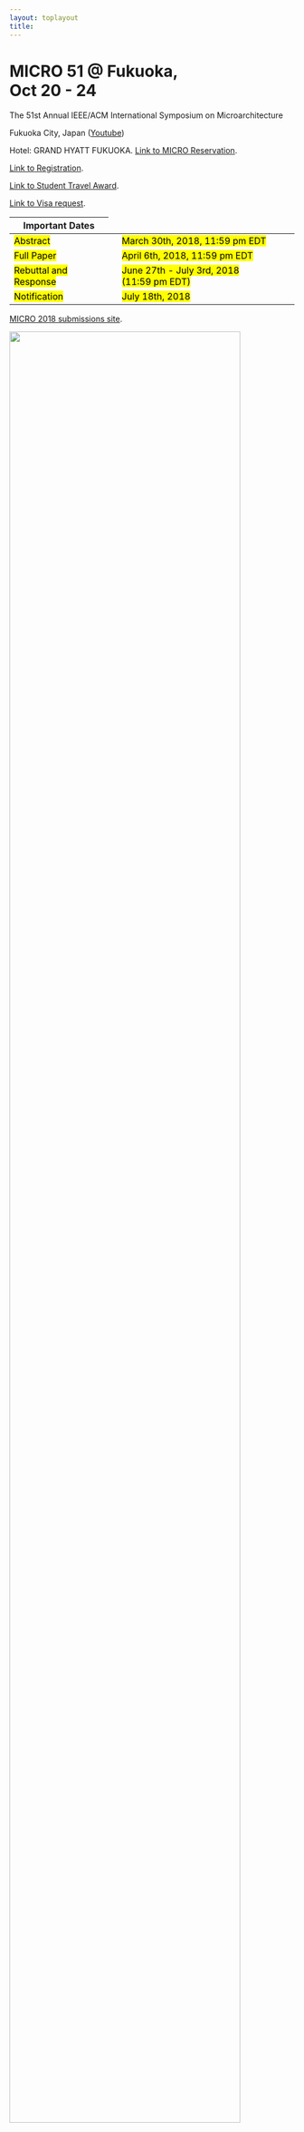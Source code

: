 ```yaml
---
layout: toplayout
title: 
---
```



<div class="row">
 <div class="col-md-6">
  <h1>MICRO 51 @ Fukuoka, <br>Oct 20 - 24 </h1> 
  <p> The 51st Annual IEEE/ACM International Symposium on Microarchitecture </p>
  <p> Fukuoka City, Japan (<a href="https://www.youtube.com/watch?v=CLxntu0QIFA&feature=youtu.be">Youtube</a>)</p>
  <p> Hotel: GRAND HYATT FUKUOKA. <a href="https://www.microarch.org/micro51/Hotel/">Link to MICRO Reservation</a>.</p>
  <p> <a href="https://www.microarch.org/micro51/Registration/">Link to Registration</a>.</p>
  <p> <a href="https://www.microarch.org/micro51/StudentTravel/">Link to Student Travel Award</a>.</p>
  <p>  <a href="https://www.microarch.org/micro51/Visa/">Link to Visa request</a>.</p>
  <table>
     <thead>
       <tr>
       <th>Important Dates</th>
       </tr>
     </thead>
     <tbody>
      <tr>
      <td><mark>Abstract</mark></td>
      <td> </td>
      <td><mark>March 30th, 2018, 11:59 pm EDT</mark></td>
      </tr>
      <tr>
      <td><mark>Full Paper</mark></td>
      <td> </td>
      <td><mark>April 6th, 2018, 11:59 pm EDT</mark></td>
      </tr>
      <tr>
      <td><mark>Rebuttal and Response </mark></td>
      <td> </td>
      <td><mark>June 27th - July 3rd, 2018 <nobr>(11:59 pm EDT)</nobr></mark> </td>
      </tr>
      <tr>
      <td><mark>Notification</mark></td>
      <td> </td>
      <td><mark>July 18th, 2018</mark></td>
      </tr>
     </tbody>
  </table>
  <p> </p>
<!--  <p>MICRO 2018 will use a <a href = "{{ site.baseurl }}/Review/">revision-based model</a>similar to MICRO 2015's.</p> -->
  <p><a href="https://micro51-submission.gatech.edu/">MICRO 2018 submissions site</a>.</p>
 </div>
 <div class="col-md-6">
  <img class="img-responsive" src="{{ site.baseurl }}/images/fukuoka2.jpg" width="90%">
<p>(Several photos are provided by the City of Fukuoka.)</p>
 </div>
</div>


The 51st International Symposium on Microarchitecture is the premier forum for presenting, discussing, and debating innovative microarchitecture ideas and techniques for advanced computing and communication systems. This symposium brings together researchers in fields related to microarchitecture, compilers, chips, and systems for technical exchange on traditional microarchitecture topics and emerging research areas. The MICRO community has enjoyed a close interaction between academic researchers and industrial designers and we aim to continue this tradition at MICRO-51. In 2018, MICRO goes to Fukuoka, Japan. 


Follow us on Twitter  <a href="https://twitter.com/MicroArchConf">@MicroArchConf</a> and share your thoughts, news and experience about the MICRO 51 conference with <a href="https://twitter.com/hashtag/MICRO51?src=hash"> [#MICRO51] </a> 


<a class="twitter-timeline" height="300px" width="600px" href="https://twitter.com/MicroArchConf"
data-widget-id="579313990217699328" style="float: right ;">Tweets </a>
<script>!function(d,s,id){var
js,fjs=d.getElementsByTagName(s)[0],p=/^http:/.test(d.location)?'http':'https';if(!d.getElementById(id)){js=d.createElement(s);js.id=id;js.src=p+"://platform.twitter.com/widgets.js";fjs.parentNode.insertBefore(js,fjs);}}(document,"script","twitter-wjs");</script> 

<!-- <p><a href="https://www.acm.org/special-interest-groups/volunteer-resources/officers-manual/policy-against-discrimination-and-harassment">The ACM policy on harassment and discrimination</a></p> -->
-------------------------------------------------------------------------------


## We thank our generous sponsors

<p align="center">
<span class="style9"><strong><span style="font-size:30px;"><span style="font-family:trebuchet ms,helvetica,sans-serif;">
              Diamond Sponsors </span></span></strong></span></p>

<div style="margin:0 auto; text-align:center;">
<div style="display:inline-block; margin: 90px;"><img border="0" src="{{ site.baseurl }}/images/Panasonic_logo_bl_posi_PNG.png" height ="75" alt="Panasonic_logo"/></div>
</div>

<p align="center">
<span class="style9"><strong><span style="font-size:30px;"><span style="font-family:trebuchet ms,helvetica,sans-serif;">
              Platinum Sponsors </span></span></strong></span></p>
<div style="margin:0 auto; text-align:center;">
<div style="display:inline-block; margin: 20px;"><img border="0" src="{{ site.baseurl }}/images/socionext_logo_tagline_k_100_trim.jpg" height ="115" alt="socionext_logo"/></div>
<div style="display:inline-block; margin: 20px;"><img border="0" src="{{ site.baseurl }}/images/fujitsu_logo.jpg" height ="190" alt="fujitsu_logo"/></div>
<div style="display:inline-block; margin: 20px;"><img border="0" src="{{ site.baseurl }}/images/TRI-AD_logo.png" height ="175" alt="TRI-AD_logo"/></div>
<div style="display:inline-block; margin: 20px;"><img border="0" src="{{ site.baseurl }}/images/NEC_logo.png" height ="170" alt="NEC_logo"/></div>
</div>
<br>
<p align="center">
<span class="style9"><strong><span style="font-size:30px;"><span style="font-family:trebuchet ms,helvetica,sans-serif;">
              Gold Sponsors </span></span></strong></span></p>
<div style="margin:0 auto; text-align:center;">
<div style="display:inline-block; margin: 20px;"><img border="0" src="{{ site.baseurl }}/images/e-trees_logo.png" height ="72" alt="e-trees logo"/></div>
<div style="display:inline-block; margin: 20px;"><img border="0" src="{{ site.baseurl }}/images/lr_logo.jpg" height ="72" alt="logic-research logo"/></div>
<div style="display:inline-block; margin: 20px;"><img border="0" src="{{ site.baseurl }}/images/toshiba_logo.png" height ="125" alt="Toshiba logo"/></div>
<div style="display:inline-block; margin: 20px;"><img border="0" src="{{ site.baseurl }}/images/TOSHIBAmemory_logo.png" height ="80" alt="Toshiba Memory logo"/></div>
<div style="display:inline-block; margin: 20px;"><img border="0" src="{{ site.baseurl }}/images/NSI-TEXE_logo.png" height ="190" alt="NSI-TEXE logo"/></div>
<div style="display:inline-block; margin: 20px;"><img border="0" src="{{ site.baseurl }}/images/IBM_Logo.gif" height ="76" alt="IBM logo"/></div>
<div style="display:inline-block; margin: 20px;"><img border="0" src="{{ site.baseurl }}/images/Huawei-logo-veritical.png" height ="160" alt="Huawei logo"/></div>
<div style="display:inline-block; margin: 20px;"><img border="0" src="{{ site.baseurl }}/images/hynix_logo.png" height ="90" alt="SK hynix logo"/></div>
<div style="display:inline-block; margin: 20px;"><img border="0" src="{{ site.baseurl }}/images/Intel_logo.png" height ="110" alt="Intel logo"/></div>
<div style="display:inline-block; margin: 20px;"><img border="0" src="{{ site.baseurl }}/images/arm_logo.png" height ="65" alt="Arm logo"/></div>
<div style="display:inline-block; margin: 20px;"><img border="0" src="{{ site.baseurl }}/images/jst_logo.png" height ="115" alt="JST logo"/></div>

</div>
<br>
<p align="center">
<span class="style9"><strong><span style="font-size:30px;"><span style="font-family:trebuchet ms,helvetica,sans-serif;">
              Silver Sponsors </span></span></strong></span></p>

<div style="margin:0 auto; text-align:center;">
<div style="display:inline-block; margin: 20px;"><img border="0" src="{{ site.baseurl }}/images/eSOL_logo.png" height ="75" alt="eSOL logo"/></div>
<div style="display:inline-block; margin: 20px;"><img border="0" src="{{ site.baseurl }}/images/fixstars_logo.png" height ="95" alt="fixstars logo"/></div>
<div style="display:inline-block; margin: 20px;"><img border="0" src="{{ site.baseurl }}/images/NTTWest_logo.jpg" height ="135" alt="NTTWest logo"/></div>
<div style="display:inline-block; margin: 20px;"><img border="0" src="{{ site.baseurl }}/images/SAMSUNG_logo.png" height ="30" alt="SAMSUNG logo"/></div>

</div>

<p align="center">
<span class="style9"><strong><span style="font-size:30px;"><span style="font-family:trebuchet ms,helvetica,sans-serif;">
              Bronze Sponsors </span></span></strong></span></p>

<div style="margin:0 auto; text-align:center;">
<div style="display:inline-block; margin: 20px;"><img border="0" src="{{ site.baseurl }}/images/VMware_logo.jpg" height ="80" alt="VMware_logo"/></div>
<div style="display:inline-block; margin: 20px;"><img border="0" src="{{ site.baseurl }}/images/hpe_logo.png" height ="120" alt="hpe_logo"/></div>
<div style="display:inline-block; margin: 20px;"><img border="0" src="{{ site.baseurl }}/images/Rohm_logo.jpg" height ="80" alt="rohm_logo"/></div>
</div>

<p align="center">
<span class="style9"><strong><span style="font-size:30px;"><span style="font-family:trebuchet ms,helvetica,sans-serif;">
              Technical Sponsors </span></span></strong></span></p>

<div style="margin:0 auto; text-align:center;">
<div style="display:inline-block; margin: 20px;"><font size="3" color="#000000">ACM SIGMICRO</font><br /> <img border="0" src="{{site.baseurl}}/images/acm.jpg" height="75" /></div>
<div style="display:inline-block; margin: 20px;"><img border="0" src="{{site.baseurl}}/images/ieee.jpg" height="65" /></div>
</div>

<p align="center">
<span class="style9"><strong><span style="font-size:30px;"><span style="font-family:trebuchet ms,helvetica,sans-serif;">
              Travel Sponsors </span></span></strong></span></p>

<div style="margin:0 auto; text-align:center;">
<div style="display:inline-block; margin: 20px;"><img border="0" src="{{ site.baseurl }}/images/nsf_logo.png" height ="105" alt="nsf_logo"/></div>
</div>


<p align="center">
<span class="style9"><strong><span style="font-size:30px;"><span style="font-family:trebuchet ms,helvetica,sans-serif;">
              Other Sponsors/Supporters </span></span></strong></span></p>

<div style="margin:0 auto; text-align:center;">
<div style="display:inline-block; margin: 20px;"><img border="0" src="{{ site.baseurl }}/images/taf-logo-je.jpg" height ="70" alt="TAF_logo"/></div>
<div style="display:inline-block; margin: 20px;"> <img border="0" src="{{site.baseurl}}/images/NICT_logo.png" height="65" /><br /><font size="3" color="#000000">International Exchange Program of NICT</font></div>
<div style="display:inline-block; margin: 20px;"><img border="0" src="{{ site.baseurl }}/images/secom.png" height ="70" alt="secom_logo"/></div>
<div style="display:inline-block; margin: 20px;"> <img border="0" src="{{site.baseurl}}/images/IPSJ_logoA_L.gif" height="65" /><br /><font size="3" color="#000000">IPSJ SIGARC</font><br /><font size="3" color="#000000">IPSJ SIGHPC</font></div>
<div style="display:inline-block; margin: 20px;"><img border="0" src="{{ site.baseurl }}/images/fcvb_logo.png" height ="70" alt="fcvb_logo"/></div>
<div style="display:inline-block; margin: 20px;"><img border="0" src="{{ site.baseurl }}/images/EIC_logo.jpg" height ="55" alt="IEICE_logo"/><br /><font size="3" color="#000000">IEICE CPSY</font><br /><font size="3" color="#000000">IEICE ICD</font><br /><font size="3" color="#000000">IEICE HWS</font></div>
</div>





